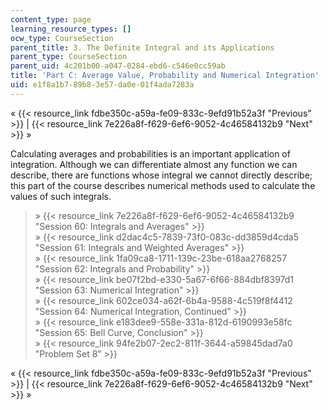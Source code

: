 ```yaml
---
content_type: page
learning_resource_types: []
ocw_type: CourseSection
parent_title: 3. The Definite Integral and its Applications
parent_type: CourseSection
parent_uid: 4c201b00-a047-0284-ebd6-c546e0cc59ab
title: 'Part C: Average Value, Probability and Numerical Integration'
uid: e1f8a1b7-89b8-3e57-da0e-01f4ada7283a
---
```


« {{< resource_link fdbe350c-a59a-fe09-833c-9efd91b52a3f "Previous" >}} | {{< resource_link 7e226a8f-f629-6ef6-9052-4c46584132b9 "Next" >}} »

Calculating averages and probabilities is an important application of integration. Although we can differentiate almost any function we can describe, there are functions whose integral we cannot directly describe; this part of the course describes numerical methods used to calculate the values of such integrals.

> » {{< resource_link 7e226a8f-f629-6ef6-9052-4c46584132b9 "Session 60: Integrals and Averages" >}}  
> » {{< resource_link d2dac4c5-7839-73f0-083c-dd3859d4cda5 "Session 61: Integrals and Weighted Averages" >}}  
> » {{< resource_link 1fa09ca8-1711-139c-23be-618aa2768257 "Session 62: Integrals and Probability" >}}  
> » {{< resource_link be07f2bd-e330-5a67-6f66-884dbf8397d1 "Session 63: Numerical Integration" >}}  
> » {{< resource_link 602ce034-a62f-6b4a-9588-4c519f8f4412 "Session 64: Numerical Integration, Continued" >}}  
> » {{< resource_link e183dee9-558e-331a-812d-6190993e58fc "Session 65: Bell Curve, Conclusion" >}}  
> » {{< resource_link 94fe2b07-2ec2-811f-3644-a59845dad7a0 "Problem Set 8" >}}

« {{< resource_link fdbe350c-a59a-fe09-833c-9efd91b52a3f "Previous" >}} | {{< resource_link 7e226a8f-f629-6ef6-9052-4c46584132b9 "Next" >}} »